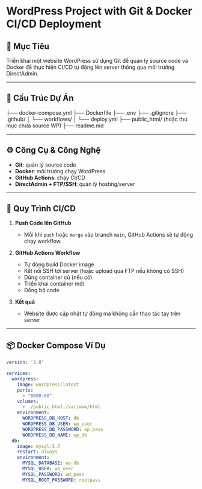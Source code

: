 # WordPress Project with Git & Docker CI/CD Deployment

## 🧩 Mục Tiêu
Triển khai một website WordPress sử dụng Git để quản lý source code và Docker để thực hiện CI/CD tự động lên server thông qua môi trường DirectAdmin.

---

## 📁 Cấu Trúc Dự Án

├── docker-compose.yml
├── Dockerfile
├── .env
├── .gitignore
├── .github/
│ └── workflows/
│ └── deploy.yml
├── public_html/ (hoặc thư mục chứa source WP)
├── readme.md


---

## ⚙️ Công Cụ & Công Nghệ

- **Git**: quản lý source code
- **Docker**: môi trường chạy WordPress
- **GitHub Actions**: chạy CI/CD
- **DirectAdmin + FTP/SSH**: quản lý hosting/server

---

## 🚀 Quy Trình CI/CD

1. **Push Code lên GitHub**
   - Mỗi khi `push` hoặc `merge` vào branch `main`, GitHub Actions sẽ tự động chạy workflow.

2. **GitHub Actions Workflow**
   - Tự động build Docker image
   - Kết nối SSH tới server (hoặc upload qua FTP nếu không có SSH)
   - Dừng container cũ (nếu có)
   - Triển khai container mới
   - Đồng bộ code

3. **Kết quả**
   - Website được cập nhật tự động mà không cần thao tác tay trên server

---

## 📦 Docker Compose Ví Dụ

```yaml
version: '3.8'

services:
  wordpress:
    image: wordpress:latest
    ports:
      - "8080:80"
    volumes:
      - ./public_html:/var/www/html
    environment:
      WORDPRESS_DB_HOST: db
      WORDPRESS_DB_USER: wp_user
      WORDPRESS_DB_PASSWORD: wp_pass
      WORDPRESS_DB_NAME: wp_db
  db:
    image: mysql:5.7
    restart: always
    environment:
      MYSQL_DATABASE: wp_db
      MYSQL_USER: wp_user
      MYSQL_PASSWORD: wp_pass
      MYSQL_ROOT_PASSWORD: rootpass

